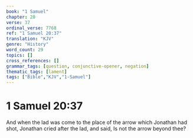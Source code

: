 ```yaml
---
book: "1 Samuel"
chapter: 20
verse: 37
ordinal_verse: 7768
ref: "1 Samuel 20:37"
translation: "KJV"
genre: "History"
word_count: 29
topics: []
cross_references: []
grammar_tags: [question, conjunctive-opener, negation]
thematic_tags: [lament]
tags: ["Bible","KJV","1-Samuel"]
---
```


# 1 Samuel 20:37

And when the lad was come to the place of the arrow which Jonathan had shot, Jonathan cried after the lad, and said, Is not the arrow beyond thee?
